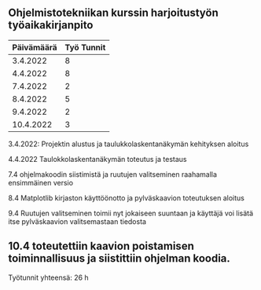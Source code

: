 ## Ohjelmistotekniikan kurssin harjoitustyön työaikakirjanpito  

| Päivämäärä    | Työ Tunnit    |
| ------------- | ------------- |
| 3.4.2022      |   8            |
| 4.4.2022      |   8            |
|7.4.2022       |   2            |
|8.4.2022       |   5            |
|9.4.2022       |   2            |
|10.4.2022      |   3            |

3.4.2022:
Projektin alustus ja taulukkolaskentanäkymän kehityksen aloitus

4.4.2022
Taulokkolaskentanäkymän toteutus ja testaus

7.4
ohjelmakoodin siistimistä ja ruutujen valitseminen raahamalla ensimmäinen versio

8.4
Matplotlib kirjaston käyttöönotto ja pylväskaavion toteutuksen aloitus

9.4
Ruutujen valitseminen toimii nyt jokaiseen suuntaan ja käyttäjä voi lisätä itse pylväskaavion valitsemastaan tiedosta

10.4 
toteutettiin kaavion poistamisen toiminnallisuus ja siistittiin ohjelman koodia.
------------------
Työtunnit yhteensä: 26 h